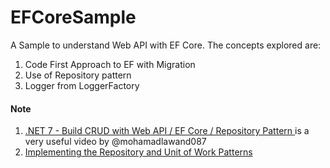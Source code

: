 # EFCoreSample
A Sample to understand Web API with EF Core. The concepts explored are:
1. Code First Approach to EF with Migration
2. Use of Repository pattern  
3. Logger from LoggerFactory


#### Note
1. [.NET 7 - Build CRUD with Web API / EF Core / Repository Pattern ](https://www.youtube.com/watch?v=nIOqO5N2_ss) is a very useful video by @mohamadlawand087
2. [Implementing the Repository and Unit of Work Patterns](https://learn.microsoft.com/en-us/aspnet/mvc/overview/older-versions/getting-started-with-ef-5-using-mvc-4/implementing-the-repository-and-unit-of-work-patterns-in-an-asp-net-mvc-application)
